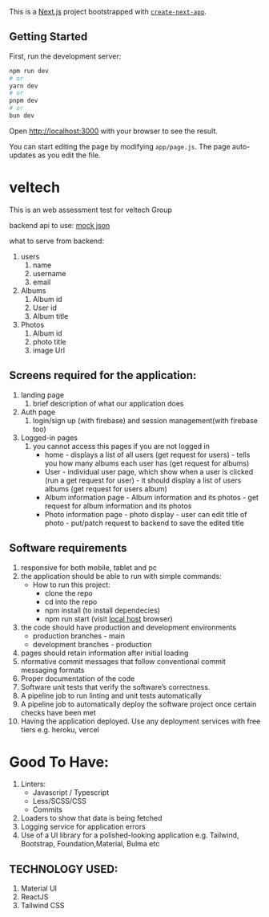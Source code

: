 This is a [Next.js](https://nextjs.org/) project bootstrapped with [`create-next-app`](https://github.com/vercel/next.js/tree/canary/packages/create-next-app).

## Getting Started

First, run the development server:

```bash
npm run dev
# or
yarn dev
# or
pnpm dev
# or
bun dev
```

Open [http://localhost:3000](http://localhost:3000) with your browser to see the result.

You can start editing the page by modifying `app/page.js`. The page auto-updates as you edit the file.



# veltech

This is an web assessment test for veltech Group

backend api to use: [mock json](https://jsonplaceholder.typicode.com/)

what to serve from backend:

1. users
   1. name
   2. username
   3. email
2. Albums
   1. Album id
   2. User id
   3. Album title
3. Photos
   1. Album id
   2. photo title
   3. image Url

## Screens required for the application:

1. landing page
   1. brief description of what our application does
2. Auth page
   1. login/sign up (with firebase) and session management(with firebase too)
3. Logged-in pages
   1. you cannot access this pages if you are not logged in
      - home
            - displays a list of all users (get request for users)
            - tells you how many albums each user has (get request for albums)
      - User
            - individual user page, which show when a user is clicked (run a get request for user)
            - it should display a list of users albums (get request for users album)
      - Album information page
            - Album information and its photos
            - get request for album information and its photos
      - Photo information page
            - photo display
            - user can edit title of photo
            - put/patch request to backend to save the edited title

## Software requirements 

1. responsive for both mobile, tablet and pc
2. the application should be able to run with simple commands:
   - How to run this project:
       - clone the repo
       - cd into the repo 
       - npm install (to install dependecies) 
       - npm run start (visit [local host](http://localhost:3000/) browser)
3. the code should have production and development environments
   - production branches - main
   - development branches - production 
4. pages should retain information  after initial loading
5. nformative commit messages that follow conventional commit messaging formats
6. Proper documentation of the code
7. Software unit tests that verify the software’s correctness.
8. A pipeline job to run linting and unit tests automatically
9. A pipeline job to automatically deploy the software project once certain checks have been met
10. Having the application deployed. Use any deployment services with free tiers e.g. heroku, vercel


# Good To Have:
1. Linters:
      -  Javascript / Typescript
      -  Less/SCSS/CSS
      -  Commits
2. Loaders to show that data is being fetched
3. Logging service for application errors
4. Use of a UI library for a polished-looking application e.g. Tailwind, Bootstrap, Foundation,Material, Bulma etc

## TECHNOLOGY USED:

1. Material UI
2. ReactJS
3. Tailwind CSS